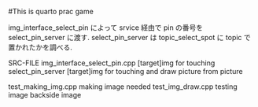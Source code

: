 #This is quarto prac game

img_interface_select_pin によって srvice 経由で pin の番号を select_pin_server に渡す.
select_pin_server は topic_select_spot に topic で 置かれたかを調べる.

SRC-FILE
img_interface_select_pin.cpp
  [target]img for touching 
select_pin_server
  [target]img for touching and draw picture from picture

test_making_img.cpp
  making image needed
test_img_draw.cpp
  testing image backside image

